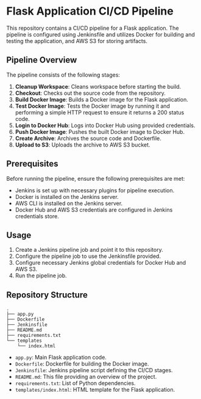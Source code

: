 # Flask Application CI/CD Pipeline

This repository contains a CI/CD pipeline for a Flask application. The pipeline is configured using Jenkinsfile and utilizes Docker for building and testing the application, and AWS S3 for storing artifacts.

## Pipeline Overview

The pipeline consists of the following stages:

1. **Cleanup Workspace**: Cleans workspace before starting the build.
2. **Checkout**: Checks out the source code from the repository.
3. **Build Docker Image**: Builds a Docker image for the Flask application.
4. **Test Docker Image**: Tests the Docker image by running it and performing a simple HTTP request to ensure it returns a 200 status code.
5. **Login to Docker Hub**: Logs into Docker Hub using provided credentials.
6. **Push Docker Image**: Pushes the built Docker image to Docker Hub.
7. **Create Archive**: Archives the source code and Dockerfile.
8. **Upload to S3**: Uploads the archive to AWS S3 bucket.

## Prerequisites

Before running the pipeline, ensure the following prerequisites are met:

- Jenkins is set up with necessary plugins for pipeline execution.
- Docker is installed on the Jenkins server.
- AWS CLI is installed on the Jenkins server.
- Docker Hub and AWS S3 credentials are configured in Jenkins credentials store.

## Usage

1. Create a Jenkins pipeline job and point it to this repository.
2. Configure the pipeline job to use the Jenkinsfile provided.
3. Configure necessary Jenkins global credentials for Docker Hub and AWS S3.
4. Run the pipeline job.

## Repository Structure

```
.
├── app.py
├── Dockerfile
├── Jenkinsfile
├── README.md
├── requirements.txt
└── templates
    └── index.html
```

- `app.py`: Main Flask application code.
- `Dockerfile`: Dockerfile for building the Docker image.
- `Jenkinsfile`: Jenkins pipeline script defining the CI/CD stages.
- `README.md`: This file providing an overview of the project.
- `requirements.txt`: List of Python dependencies.
- `templates/index.html`: HTML template for the Flask application.